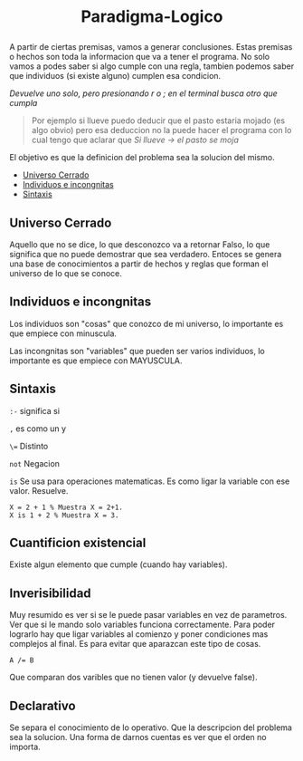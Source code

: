 # <p align = "center"> Paradigma-Logico </p>

A partir de ciertas premisas, vamos a generar conclusiones. Estas premisas o hechos son toda la informacion que va a tener el programa. No solo vamos a podes saber si algo cumple con una regla, tambien podemos saber que individuos (si existe alguno) cumplen esa condicion.

*Devuelve uno solo, pero presionando r o ; en el terminal busca otro que cumpla*

> Por ejemplo si llueve puedo deducir que el pasto estaria mojado (es algo obvio) pero esa deduccion no la puede hacer el programa con lo cual tengo que aclarar que *Si llueve -> el pasto se moja*

El objetivo es que la definicion del problema sea la solucion del mismo.

- [Universo Cerrado](#universo-cerrado)
- [Individuos e incongnitas](#individuos-e-incongnitas)
- [Sintaxis](#sintaxis)

## Universo Cerrado

Aquello que no se dice, lo que desconozco va a retornar Falso, lo que significa que no puede demostrar que sea verdadero. Entoces se genera una base de conocimientos a partir de hechos y reglas que forman el universo de lo que se conoce.

## Individuos e incongnitas

Los individuos son "cosas" que conozco de mi universo, lo importante es que empiece con minuscula.

Las incongnitas son "variables" que pueden ser varios individuos, lo importante es que empiece con MAYUSCULA.

## Sintaxis

`:-` significa si

`,` es como un y

`\=` Distinto

`not` Negacion

`is` Se usa para operaciones matematicas. Es como ligar la variable con ese valor. Resuelve.
``` SWI Prolog
X = 2 + 1 % Muestra X = 2+1.
X is 1 + 2 % Muestra X = 3.
```

## Cuantificion existencial

Existe algun elemento que cumple (cuando hay variables).

## Inverisibilidad

Muy resumido es ver si se le puede pasar variables en vez de parametros. Ver que si le mando solo variables funciona correctamente. 
Para poder lograrlo hay que ligar variables al comienzo y poner condiciones mas complejos al final. Es para evitar que aparazcan este tipo de cosas.
``` SWI prolog
A /= B
```
Que comparan dos varibles que no tienen valor (y devuelve false).

## Declarativo

Se separa el conocimiento de lo operativo. Que la descripcion del problema sea la solucion.
Una forma de darnos cuentas es ver que el orden no importa.